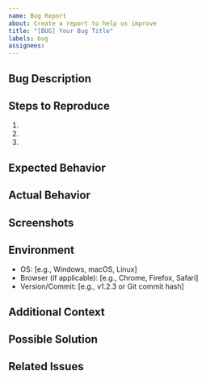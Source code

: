 ```yaml
---
name: Bug Report
about: Create a report to help us improve
title: "[BUG] Your Bug Title"
labels: bug
assignees: 
---
```


## Bug Description

<!-- A clear and concise description of the bug you encountered. -->

## Steps to Reproduce

<!-- Provide a step-by-step guide on how to reproduce the bug. Include any specific inputs, actions, or conditions required. -->

1. 
2. 
3. 

## Expected Behavior

<!-- Describe what you expected to happen when performing the steps above. -->

## Actual Behavior

<!-- Describe what actually happened when performing the steps above. -->

## Screenshots

<!-- If applicable, add screenshots or error messages to help explain the issue. -->

## Environment

- OS: [e.g., Windows, macOS, Linux]
- Browser (if applicable): [e.g., Chrome, Firefox, Safari]
- Version/Commit: [e.g., v1.2.3 or Git commit hash]

## Additional Context

<!-- Provide any additional information about the bug, such as its impact or any related details that may help in understanding or reproducing the issue. -->

## Possible Solution

<!-- If you have any suggestions or ideas on how to fix the bug, please let us know. -->

## Related Issues

<!-- If there are any related issues or pull requests, please mention them here. -->

